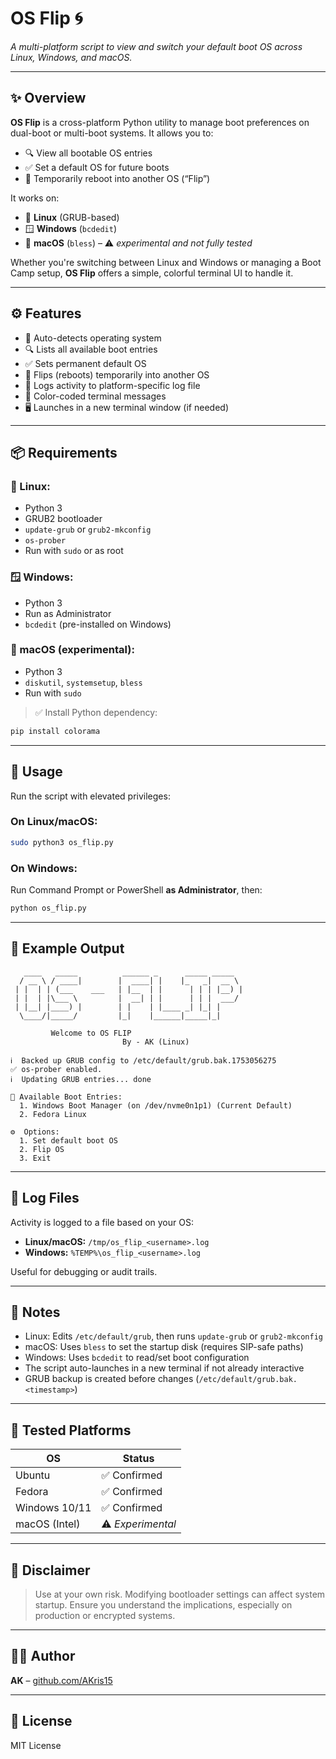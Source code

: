 # OS Flip 🌀

*A multi-platform script to view and switch your default boot OS across Linux, Windows, and macOS.*

---

## ✨ Overview

**OS Flip** is a cross-platform Python utility to manage boot preferences on dual-boot or multi-boot systems. It allows you to:

- 🔍 View all bootable OS entries
- ✅ Set a default OS for future boots
- 🔁 Temporarily reboot into another OS (“Flip”)

It works on:

- 🐧 **Linux** (GRUB-based)
- 🪟 **Windows** (`bcdedit`)
- 🍎 **macOS** (`bless`) – ⚠️ *experimental and not fully tested*

Whether you're switching between Linux and Windows or managing a Boot Camp setup, **OS Flip** offers a simple, colorful terminal UI to handle it.

---

## ⚙️ Features

- 🧠 Auto-detects operating system
- 🔍 Lists all available boot entries
- ✅ Sets permanent default OS
- 🔁 Flips (reboots) temporarily into another OS
- 📁 Logs activity to platform-specific log file
- 💬 Color-coded terminal messages
- 🖥️ Launches in a new terminal window (if needed)

---

## 📦 Requirements

### 🐧 Linux:
- Python 3
- GRUB2 bootloader
- `update-grub` or `grub2-mkconfig`
- `os-prober`
- Run with `sudo` or as root

### 🪟 Windows:
- Python 3
- Run as Administrator
- `bcdedit` (pre-installed on Windows)

### 🍎 macOS (**experimental**):
- Python 3
- `diskutil`, `systemsetup`, `bless`
- Run with `sudo`

> ✅ Install Python dependency:
```bash
pip install colorama
````

---

## 🚀 Usage

Run the script with elevated privileges:

### On Linux/macOS:

```bash
sudo python3 os_flip.py
```

### On Windows:

Run Command Prompt or PowerShell **as Administrator**, then:

```cmd
python os_flip.py
```

---

## 🧪 Example Output

```
   ____   _____          ______ _      _____ _____ 
  / __ \ / ____|        |  ____| |    |_   _|  __ \
 | |  | | (___    ___   | |__  | |      | | | |__) |
 | |  | |\___ \         |  __| | |      | | |  ___/ 
 | |__| |____) |        | |    | |____ _| |_| |     
  \____/|_____/         |_|    |______|_____|_|   

         Welcome to OS FLIP 
                         By - AK (Linux)

ℹ️  Backed up GRUB config to /etc/default/grub.bak.1753056275  
✅ os-prober enabled.  
ℹ️  Updating GRUB entries... done

📜 Available Boot Entries:
  1. Windows Boot Manager (on /dev/nvme0n1p1) (Current Default)
  2. Fedora Linux

⚙️  Options:
  1. Set default boot OS
  2. Flip OS
  3. Exit
```

---

## 📂 Log Files

Activity is logged to a file based on your OS:

* **Linux/macOS:** `/tmp/os_flip_<username>.log`
* **Windows:** `%TEMP%\os_flip_<username>.log`

Useful for debugging or audit trails.

---

## 📌 Notes

* Linux: Edits `/etc/default/grub`, then runs `update-grub` or `grub2-mkconfig`
* macOS: Uses `bless` to set the startup disk (requires SIP-safe paths)
* Windows: Uses `bcdedit` to read/set boot configuration
* The script auto-launches in a new terminal if not already interactive
* GRUB backup is created before changes (`/etc/default/grub.bak.<timestamp>`)

---

## 🧪 Tested Platforms

| OS            | Status            |
| ------------- | ----------------- |
| Ubuntu        | ✅ Confirmed       |
| Fedora        | ✅ Confirmed       |
| Windows 10/11 | ✅ Confirmed       |
| macOS (Intel) | ⚠️ *Experimental* |

---

## 🛑 Disclaimer

> Use at your own risk. Modifying bootloader settings can affect system startup. Ensure you understand the implications, especially on production or encrypted systems.

---

## 👨‍💻 Author

**AK** – [github.com/AKris15](https://github.com/AKris15)

---

## 📜 License

MIT License
